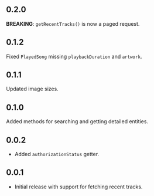 ## 0.2.0

**BREAKING**: `getRecentTracks()` is now a paged request.

## 0.1.2

Fixed `PlayedSong` missing `playbackDuration` and `artwork`.

## 0.1.1

Updated image sizes.

## 0.1.0

Added methods for searching and getting detailed entities.

## 0.0.2

* Added `authorizationStatus` getter.

## 0.0.1

* Initial release with support for fetching recent tracks.
